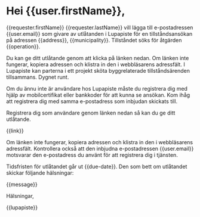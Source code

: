 # Hei {{user.firstName}},

{{requester.firstName}} {{requester.lastName}} vill lägga till
e-postadressen {{user.email}} som givare av utlåtanden i Lupapiste för
en tillståndsansökan på adressen {{address}},
{{municipality}}. Tillståndet söks för åtgärden {{operation}}.

Du kan ge ditt utlåtande genom att klicka på länken nedan. Om länken
inte fungerar, kopiera adressen och klistra in den i webbläsarens
adressfält. I Lupapiste kan parterna i ett projekt sköta
byggrelaterade tillståndsärenden tillsammans. Dygnet runt.

Om du ännu inte är användare hos Lupapiste måste du registrera dig med
hjälp av mobilcertifikat eller bankkoder för att kunna se ansökan. Kom
ihåg att registrera dig med samma e-postadress som inbjudan skickats
till.

Registrera dig som användare genom länken nedan så kan du ge ditt
utlåtande.

{{link}}

Om länken inte fungerar, kopiera adressen och klistra in den i
webbläsarens adressfält. Kontrollera också att den inbjudna
e-postadressen {{user.email}} motsvarar den e-postadress du använt för
att registrera dig i tjänsten.

Tidsfristen för utlåtandet går ut {{due-date}}. Den som bett om
utlåtandet skickar följande hälsningar:

{{message}}

Hälsningar,

{{lupapiste}}
